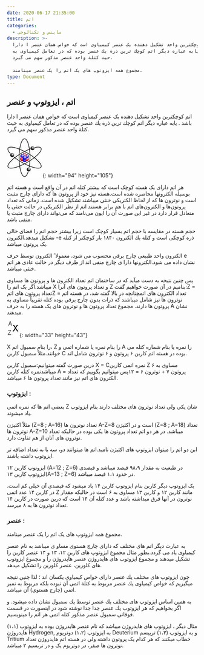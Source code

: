 ```yaml
---
date: 2020-06-17 21:35:00
title: اتم
categories:
  - ساینس و تکنالوجی
description: >-
  اتم كوچكترین واحد تشکیل دهنده یک عنصر کیمیاوی است كه خواص همان عنصر ا دارا
  باشد . یابه عباره دیگر اتم كوچك ترین ذرة یك عنصر بوده كه در تعامل كیمیاوی به
  حیث كتلة واحد عنصر مذكور سهم می گیرد.

  مجموع همه ایزوتوپ های یک اتم را یک عنصر مینامند.
type: Document
---
```


## اتم ، ایزوتوپ و عنصر

اتم كوچكترین واحد تشکیل دهنده یک عنصر کیمیاوی است كه خواص همان عنصر ا دارا باشد . یابه عباره دیگر اتم كوچك ترین ذرة یك عنصر بوده كه در تعامل كیمیاوی به حیث كتلة واحد عنصر مذكور سهم می گیرد.

![](/uploads/اتم.jpg){: width="94" height="105"}

هر اتم دارای یک هسته کوچک است که بیشتر کتله اتم در آن واقع است و هسته اتم بوسیله الکترونها محاصره شده است.هسته نیز خود از پروتون ها که دارای چارج مثبت است و نوترون ها که از لحاظ الکتریکی خنثی میباشند تشکیل شده است. زمانی که تعداد پروتون‌ها و الکترون‌های اتم با هم برابر هستند اتم از نظر الکتریکی در حالت خنثی یا متعادل قرار دارد در غیر این صورت آن را ایون می‌نامند که می‌تواند دارای چارج مثبت یا منفی باشد.

حجم هسته در مقایسه با حجم اتم بسیار کوچک است زیرا بیشتر حجم اتم را فضای خالی تشکیل میدهد.الكترون -e ذره كوچكی است و كتلة یك الكترون ۱۸۴۰ بار کوچکتر از کتله یک پروتون میباشد.

الكترون واحد طبیعی چارج برقی محسوب می شود، معمولا ً الكترون توسط حرف e نشان داده می شود.الكترونها دارا ی چارج منفی اند از طرف دیگر در حالت عادی هر اتم خنثی میباشد.

پس چنین نتیجه به دست میآید كه در ساختمان اتم تعداد الکترون ها و پروتون ها مساوی میباشد.اگر یک اتم را X و تعداد پروتون های آنرا Z بنامیم در آن صورت خواهیم گفت:Z = تعداد پروتون های اتمZ = تعداد الکترون های اتمچنانچه در بالا گفته شد، در هسته اتم نوترون ها نیز شامل میباشند که ذرات بدون چارج برقی بوده کتله تقریباً مساوی به پروتون ها دارند. مجموع تعداد پروتون ها و نوترون های یک هسته را به حرف A نشان میدهند.

![](/uploads/symbole-atome.jpg){: width="33" height="43"}

X را بنام سمبول اتم، Z را بنام نمره یا شماره اتمی و A را نمره یا بنام شماره کتله می خوانند.مثلاً سمبول کاربن C بوده در هسته اتم کاربن ۶ پروتون و ۶ نوترون شامل اند.

درین صورت گفته میتوانیم:سمبول کاربن X = Cنمره اتمی کاربن Z مساوی به ۶ میباشدنمره کتله کاربن A = پروتون ۷ + نوترون ۶ = ۱۲پس میتوانیم بگوییم که تعداد الکترون های اتم نیز مانند تعداد پروتون ها ۶ میباشد.

### ایزوتوپ :

بعضی اتم ها که نمره اتمی Z شان یکی ولی تعداد نوترون های مختلف دارند بنام ایزوتوپ یاد میشوند.

مثلاً اکثیژن (Z=8 ; A=16) تعداد نوترون ها A-Z=8 است و در اکثیژن (Z=8 ; A=18) تعداد نوترون ها A-Z=10 میباشد. در هر دو اتم تعداد پروتون ها یکی بوده در حالیکه تعداد نوترون های آنان از هم تفاوت دارد.

این دو اتم را میتوان ایزوتوپ های اکثیژن نامید.اتم ها میتوانند دو، سه یا به تعداد اضافه تر ایزوتوپ داشته باشند.

ایزوتوپ کاربن ۱۲ (A=12 ; Z=6) در طبعیت به مقدار ۹۸،۹ فیصد میباشد و فیصدی ایزوتوپ کاربن ۱۳(A=13 ; Z=6) در حدود ۱،۱ فیصد میباشد.

یک ایزوتوپ دیگر کاربن بنام ایزوتوپ کاربن ۱۴ یاد میشود که فیصدی آن خیلی کم است. در کاربن ۱۴ عدد اتمی Z مانند کاربن ۱۲ و کاربن ۱۳ مساوی به ۶ است در حالیکه مقدار نوترون در آنها فرق میداشته باشد و عدد کتله آن ۱۴ است که درین صورت در کاربن ۱۴ تعداد نوترون ها به ۸ میرسد.

### عنصر :

مجموع همه ایزوتوپ های یک اتم را یک عنصر مینامند.

به عبارت دیگر اتم های مختلف كه دارای چارج هستوی مساو ی میباشد به نام عنصر كیمیاوی یاد می گردد.بطور مثال مجموع ایزوتوپ های کاربن ۱۲، ۱۳ و ۱۴ عنصر کاربن را تشکیل میدهند و مجموع ایزوتوپ های هایدروژن عنصر هایدروژن را و مجموع ایزوتوپ های کلورین، عنصر کلورین را تشکیل میدهد.

چون ایزوتوپ های مختلف یك عنصر دارای خواص كیمیاوی یكسان اند ؛ لذا چنین نتیجه میگیریم كه خواص كیمیاوی یك عنصر مربوط به کتلة اتمی آن نبوده بلكه مربوط به نمبر اتمی (چارج هستوی) آن میباشد.

به همین اساس ایزوتوپ های مختلف یك عنصر توسط یك سمبول نشان داده میشود. و اگر بخواهیم كه هر ایزوتوپ یك عنصر جدا جدا نوشته شود در اینصورت در قسمت فوقانی سمبول عنصر مذكور کتله اتمی هر اتم را مینویسیم.

مثال دیگر ، ایزوتوپ های هایدروژن میباشد که نام عنصر هایدروژن بوده به ایزوتوپ (۱،۱) هایدروژن Hydrogen, به ایزوتوپ (۱،۲) دوتریوم Deuterium و به ایزوتوپ (۱،۳) ترییسم Tritium خطاب میکنند که هر کدام یک پروتون داشته ولی در هسته اتم هایدروژن تعداد نوترون ها صفر، در دوتریوم یک و در تریسیم ۲ میباشد.